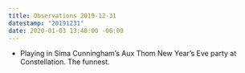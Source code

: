 ```yaml
---
title: Observations 2019-12-31
datestamp: "20191231"
date: 2020-01-03 13:40:00 -06:00
---
```


- Playing in Sima Cunningham’s Aux Thom New Year’s Eve party at Constellation. The funnest.
